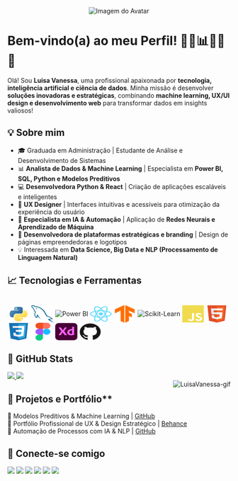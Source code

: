 
<p align="center">  
  <img src="https://media.discordapp.net/attachments/1064028865741197413/1118549668826193961/vivibeni_girl_in_the_street_yao_jia_in_the_style_of_romantic_so_dd0e903e-55cc-4d82-8d66-52dcc0f3b316_upscayl_4x_realesrgan-x4plus.png?width=436&height=580" alt="Imagem do Avatar">
</p>

# Bem-vindo(a) ao meu Perfil! 👩‍💻📊🎨🤖🚀  

Olá! Sou **Luisa Vanessa**, uma profissional apaixonada por **tecnologia, inteligência artificial e ciência de dados**. Minha missão é desenvolver **soluções inovadoras e estratégicas**, combinando **machine learning, UX/UI design e desenvolvimento web** para transformar dados em insights valiosos!  

## 💡 Sobre mim
- 🎓 Graduada em Administração | Estudante de Análise e Desenvolvimento de Sistemas  
- 📊 **Analista de Dados & Machine Learning** | Especialista em **Power BI, SQL, Python e Modelos Preditivos**  
- 💻 **Desenvolvedora Python & React** | Criação de aplicações escaláveis e inteligentes  
- 🎨 **UX Designer** | Interfaces intuitivas e acessíveis para otimização da experiência do usuário  
- 🤖 **Especialista em IA & Automação** | Aplicação de **Redes Neurais e Aprendizado de Máquina**  
- 🚀 **Desenvolvedora de plataformas estratégicas e branding** | Design de páginas empreendedoras e logotipos  
- 💡 Interessada em **Data Science, Big Data e NLP (Processamento de Linguagem Natural)**  



## 📈 Tecnologias e Ferramentas
<div style="display: inline_block"><br>  
  <img align="center" alt="Python" height="40" width="50" src="https://raw.githubusercontent.com/devicons/devicon/master/icons/python/python-original.svg">  
  <img align="center" alt="SQL" height="40" width="50" src="https://raw.githubusercontent.com/devicons/devicon/master/icons/mysql/mysql-original.svg">  
  <img align="center" alt="Power BI" height="40" width="50" src="https://cdn.worldvectorlogo.com/logos/power-bi.svg">  
  <img align="center" alt="React" height="40" width="50" src="https://raw.githubusercontent.com/devicons/devicon/master/icons/react/react-original.svg">  
  <img align="center" alt="TensorFlow" height="40" width="50" src="https://raw.githubusercontent.com/devicons/devicon/master/icons/tensorflow/tensorflow-original.svg">  
  <img align="center" alt="Scikit-Learn" height="40" width="50" src="https://raw.githubusercontent.com/devicons/devicon/master/icons/scikit-learn/scikit-learn-original.svg">  
  <img align="center" alt="JavaScript" height="40" width="50" src="https://raw.githubusercontent.com/devicons/devicon/master/icons/javascript/javascript-plain.svg">  
  <img align="center" alt="HTML5" height="40" width="50" src="https://raw.githubusercontent.com/devicons/devicon/master/icons/html5/html5-original.svg">  
  <img align="center" alt="CSS3" height="40" width="50" src="https://raw.githubusercontent.com/devicons/devicon/master/icons/css3/css3-original.svg">  
  <img align="center" alt="Figma" height="40" width="50" src="https://raw.githubusercontent.com/devicons/devicon/master/icons/figma/figma-original.svg">  
  <img align="center" alt="Adobe XD" height="40" width="50" src="https://raw.githubusercontent.com/devicons/devicon/master/icons/xd/xd-original.svg">  
  <img align="center" alt="GitHub" height="40" width="50" src="https://raw.githubusercontent.com/devicons/devicon/master/icons/github/github-original.svg">  
</div>



## 📌 GitHub Stats  
<div>  
  <a href="https://beacons.ai/Luisavanessa31">  
    <img height="180em" src="https://github-readme-stats.vercel.app/api?username=Luisavanessa31&show_icons=true&theme=dracula&include_all_commits=true&count_private=true"/>  
    <img height="180em" src="https://github-readme-stats.vercel.app/api/top-langs/?username=Luisavanessa31&layout=compact&langs_count=16&theme=dracula"/>  
  </a>  
</div>  
<img align="right" alt="LuisaVanessa-gif" src="https://cdn.discordapp.com/attachments/795358919417397246/825430589581688872/hi.gif">  



## 📌 Projetos e Portfólio**  
🔗 Modelos Preditivos & Machine Learning | [GitHub](https://github.com/Luisavanessa31/Estudos-de-Dados-Demonstrativos)  
🔗 Portfólio Profissional de UX & Design Estratégico | [Behance](https://www.behance.net/)  
🔗 Automação de Processos com IA & NLP | [GitHub](https://github.com/)  



## 🔗 Conecte-se comigo
<div>  
  <a href="https://www.youtube.com/@luisavanessaevangelista5157/featured" target="_blank"><img src="https://img.shields.io/badge/YouTube-FF0000?style=for-the-badge&logo=youtube&logoColor=white"></a>  
  <a href="https://www.instagram.com/elilexlv2031/" target="_blank"><img src="https://img.shields.io/badge/-Instagram-%23E4405F?style=for-the-badge&logo=instagram&logoColor=white"></a>  
  <a href="https://www.linkedin.com/in/luisa-vanessa-evangelista-888b7b188/" target="_blank"><img src="https://img.shields.io/badge/-LinkedIn-%230077B5?style=for-the-badge&logo=linkedin&logoColor=white"></a>  
  <a href="https://twitter.com/LuisaVanessa?s=09" target="_blank"><img src="https://img.shields.io/badge/Twitter-1DA1F2?style=for-the-badge&logo=twitter&logoColor=white"></a>  
  <a href="mailto:luisavanessa27@gmail.com"><img src="https://img.shields.io/badge/-Gmail-%23333?style=for-the-badge&logo=gmail&logoColor=white"></a>  
  <a href="https://discord.gg/wagxzStdcR" target="_blank"><img src="https://img.shields.io/badge/Discord-LVSustentável%232816-7289DA?style=for-the-badge&logo=discord&logoColor=white"></a>  
</div>  



